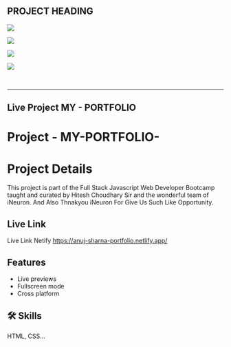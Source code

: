
## PROJECT HEADING

![](https://img.shields.io/badge/MY%20PORTFOLIO%203-PORTFOLIO%20CSS%20CLONE%20WEBPAGE-blue)

![](https://img.shields.io/badge/TECH%20STACK-HTML%20%7C%20CSS-important)

![](https://img.shields.io/badge/PROJECT%20OWNER-ANUJ%20SHARMA-blueviolet)
 
![](https://img.shields.io/badge/SPECIAL%20THANKS-HITESH%20CHOUDHARY%20SIR%20%20%7C%20iNeuron.ai%20TEAM-ff69b4)



&nbsp;
***
## Live Project MY - PORTFOLIO




# Project  -  MY-PORTFOLIO-

# Project Details 

This project is part of the Full Stack Javascript Web Developer Bootcamp taught and curated by Hitesh Choudhary Sir and the wonderful team of iNeuron.
And Also Thnakyou iNeuron For Give Us Such Like Opportunity.


## Live Link

Live Link Netify
https://anuj-sharna-portfolio.netlify.app/


## Features

- Live previews
- Fullscreen mode
- Cross platform


## 🛠 Skills
HTML, CSS...
